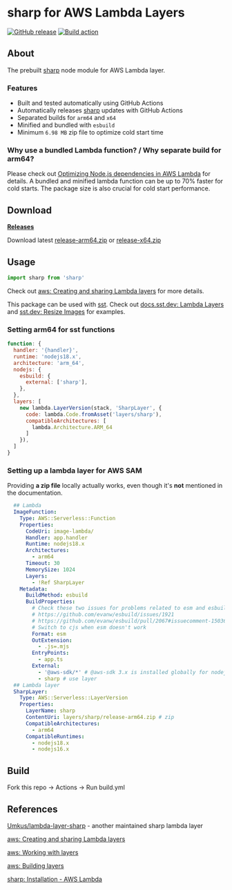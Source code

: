 # sharp for AWS Lambda Layers

[![GitHub release](https://img.shields.io/github/tag/pH200/sharp-layer.svg)](https://github.com/pH200/sharp-layer/tags)
[![Build action](https://github.com/pH200/sharp-layer/actions/workflows/build.yml/badge.svg)](https://github.com/pH200/sharp-layer/actions/workflows/build.yml)

## About

The prebuilt [sharp](https://www.npmjs.com/package/sharp) node module for AWS Lambda layer.

### Features

- Built and tested automatically using GitHub Actions
- Automatically releases [sharp](https://www.npmjs.com/package/sharp) updates with GitHub Actions
- Separated builds for `arm64` and `x64`
- Minified and bundled with `esbuild`
- Minimum `6.98 MB` zip file to optimize cold start time

### Why use a bundled Lambda function? / Why separate build for arm64?

Please check out [Optimizing Node.js dependencies in AWS Lambda](https://aws.amazon.com/blogs/compute/optimizing-node-js-dependencies-in-aws-lambda/) for details. A bundled and minified lambda function can be up to 70% faster for cold starts. The package size is also crucial for cold start performance.

## Download

[**Releases**](https://github.com/pH200/sharp-layer/releases)

Download latest [release-arm64.zip](https://github.com/pH200/sharp-layer/releases/latest/download/release-arm64.zip) or [release-x64.zip](https://github.com/pH200/sharp-layer/releases/latest/download/release-x64.zip)

## Usage

```js
import sharp from 'sharp'
```

Check out [aws: Creating and sharing Lambda layers](https://docs.aws.amazon.com/lambda/latest/dg/configuration-layers.html) for more details.

This package can be used with [sst](https://sst.dev). Check out [docs.sst.dev: Lambda Layers](https://docs.sst.dev/advanced/lambda-layers) and [sst.dev: Resize Images](https://sst.dev/examples/how-to-automatically-resize-images-with-serverless.html) for examples.

### Setting arm64 for sst functions

```js
function: {
  handler: '{handler}',
  runtime: 'nodejs18.x',
  architecture: 'arm_64',
  nodejs: {
    esbuild: {
      external: ['sharp'],
    },
  },
  layers: [
    new lambda.LayerVersion(stack, 'SharpLayer', {
      code: lambda.Code.fromAsset('layers/sharp'),
      compatibleArchitectures: [
        lambda.Architecture.ARM_64
      ]
    }),
  ]
}
```

### Setting up a lambda layer for AWS SAM

Providing **a zip file** locally actually works, even though it's **not** mentioned in the documentation.

```yml
  ## Lambda
  ImageFunction:
    Type: AWS::Serverless::Function
    Properties:
      CodeUri: image-lambda/
      Handler: app.handler
      Runtime: nodejs18.x
      Architectures:
        - arm64
      Timeout: 30
      MemorySize: 1024
      Layers:
        - !Ref SharpLayer
    Metadata:
      BuildMethod: esbuild
      BuildProperties:
        # Check these two issues for problems related to esm and esbuild
        # https://github.com/evanw/esbuild/issues/1921
        # https://github.com/evanw/esbuild/pull/2067#issuecomment-1503688128
        # Switch to cjs when esm doesn't work
        Format: esm
        OutExtension:
          - .js=.mjs
        EntryPoints:
          - app.ts
        External:
          - '@aws-sdk/*' # @aws-sdk 3.x is installed globally for nodejs18.x
          - sharp # use layer
  ## Lambda layer
  SharpLayer:
    Type: AWS::Serverless::LayerVersion
    Properties:
      LayerName: sharp
      ContentUri: layers/sharp/release-arm64.zip # zip
      CompatibleArchitectures:
        - arm64
      CompatibleRuntimes:
        - nodejs18.x
        - nodejs16.x
```

## Build

Fork this repo -> Actions -> Run build.yml

## References

[Umkus/lambda-layer-sharp](https://github.com/Umkus/lambda-layer-sharp) - another maintained sharp lambda layer

[aws: Creating and sharing Lambda layers](https://docs.aws.amazon.com/lambda/latest/dg/configuration-layers.html)

[aws: Working with layers](https://docs.aws.amazon.com/serverless-application-model/latest/developerguide/serverless-sam-cli-layers.html)

[aws: Building layers](https://docs.aws.amazon.com/serverless-application-model/latest/developerguide/building-layers.html)

[sharp: Installation - AWS Lambda](https://sharp.pixelplumbing.com/install#aws-lambda)
